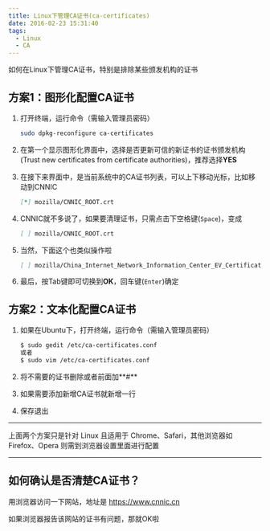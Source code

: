 ```yaml
---
title: Linux下管理CA证书(ca-certificates)
date: 2016-02-23 15:31:40
tags: 
  - Linux
  - CA
---
```


如何在Linux下管理CA证书，特别是排除某些颁发机构的证书

## 方案1：图形化配置CA证书

1. 打开终端，运行命令（需输入管理员密码）

    ```bash
    sudo dpkg-reconfigure ca-certificates
    ```

1. 在第一个显示图形化界面中，选择是否更新可信的新证书的证书颁发机构
(Trust new certificates from certificate authorities)，推荐选择**YES**

1. 在接下来界面中，是当前系统中的CA证书列表，可以上下移动光标，比如移动到CNNIC

    ```markdown
    [*] mozilla/CNNIC_ROOT.crt
    ```

1. CNNIC就不多说了，如果要清理证书，只需点击下空格键(`Space`)，变成

    ```markdown
    [ ] mozilla/CNNIC_ROOT.crt
    ```

1. 当然，下面这个也类似操作啦

    ```markdown
    [ ] mozilla/China_Internet_Network_Information_Center_EV_Certificates_Root.crt
    ```

1. 最后，按Tab键即可切换到**OK**，回车键(`Enter`)确定

## 方案2：文本化配置CA证书

1. 如果在Ubuntu下，打开终端，运行命令（需输入管理员密码）

    ```bash
    $ sudo gedit /etc/ca-certificates.conf
    或者
    $ sudo vim /etc/ca-certificates.conf
    ```

1. 将不需要的证书删除或者前面加**#**

1. 如果需要添加新增CA证书就新增一行

1. 保存退出

---

上面两个方案只是针对 Linux 且适用于 Chrome、Safari，其他浏览器如 Firefox、Opera 则需到浏览器设置里面进行配置

---

## 如何确认是否清楚CA证书？

用浏览器访问一下网站，地址是 https://www.cnnic.cn

如果浏览器报告该网站的证书有问题，那就OK啦
